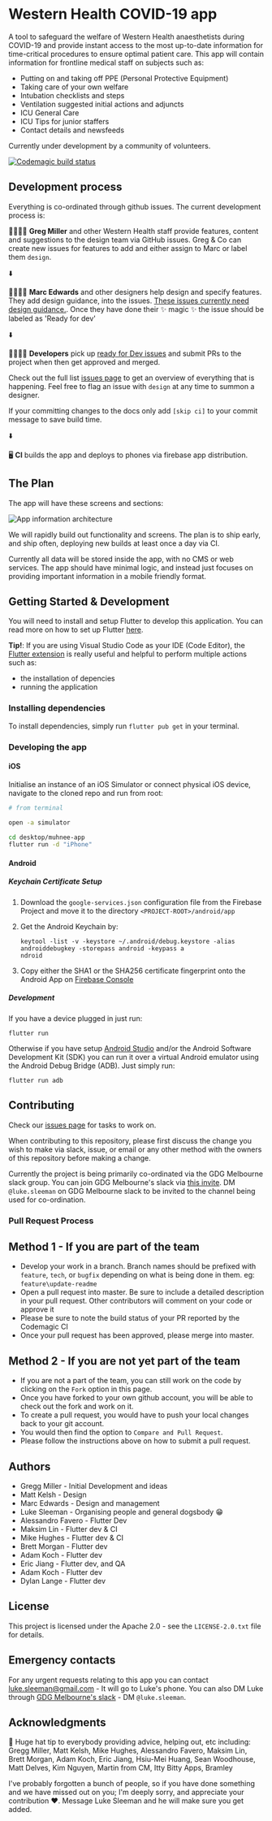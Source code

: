 # Western Health COVID-19 app

A tool to safeguard the welfare of Western Health anaesthetists during COVID-19 and provide instant access to the most up-to-date information for time-critical procedures to ensure optimal patient care.  This app will contain information for frontline medical staff on subjects such as:

- Putting on and taking off PPE (Personal Protective Equipment)
- Taking care of your own welfare
- Intubation checklists and steps
- Ventilation suggested initial actions and adjuncts
- ICU General Care
- ICU Tips for junior staffers
- Contact details and newsfeeds

Currently under development by a community of volunteers.

[![Codemagic build status](https://api.codemagic.io/apps/5e75f4bfdd1d6d000a198e90/5e75f4bfdd1d6d000a198e8f/status_badge.svg)](https://codemagic.io/apps/5e75f4bfdd1d6d000a198e90/5e75f4bfdd1d6d000a198e8f/latest_build)

## Development process

Everything is co-ordinated through github issues.  The current development process is:

👨‍⚕️👩‍⚕️ **Greg Miller** and other Western Health staff provide features, content and suggestions to the design team via GitHub issues.  Greg & Co can create new issues for features to add and either assign to Marc or label them `design`.

⬇️

👩‍🎨👨‍🎨 **Marc Edwards** and other designers help design and specify features.  They add design guidance, into the issues.  [These issues currently need design guidance.](https://github.com/Western-Health-Covid19-Collaboration/wh_covid19_app/issues?q=is%3Aopen+is%3Aissue+label%3Adesign).  Once they have done their ✨ magic ✨ the issue should be labeled as 'Ready for dev'

⬇️
 
 👩‍💻👨‍💻 **Developers** pick up [ready for Dev issues](https://github.com/Western-Health-Covid19-Collaboration/wh_covid19_app/issues?q=is%3Aopen+is%3Aissue+label%3A%22Ready+for+Dev%22+) and submit PRs to the project when then get approved and merged.
 
 Check out the full list [issues page](https://github.com/Western-Health-Covid19-Collaboration/wh_covid19_app/issues) to get an overview of everything that is happening.  Feel free to flag an issue with `design` at any time to summon a designer.
 
 If your committing changes to the docs only add `[skip ci]` to your commit message to save build time.
 
⬇️

🖥 **CI** builds the app and deploys to phones via firebase app distribution.

## The Plan

The app will have these screens and sections:

![App information architecture](docs/Flow-Diagram.png "The information architecture of the app")

We will rapidly build out functionality and screens. The plan is to ship early, and ship often, deploying new builds at least once a day via CI.

Currently all data will be stored inside the app, with no CMS or web services. The app should have minimal logic, and instead just focuses on providing important information in a mobile friendly format.

## Getting Started & Development

You will need to install and setup Flutter to develop this application. You can read more on how to set up Flutter [here](https://flutter.dev/docs/get-started/install).

**Tip!**: If you are using Visual Studio Code as your IDE (Code Editor), the [Flutter extension](https://marketplace.visualstudio.com/items?itemName=Dart-Code.flutter) is really useful and helpful to perform multiple actions such as:

- the installation of depencies
- running the application

### Installing dependencies

To install dependencies, simply run `flutter pub get` in your terminal.

### Developing the app

#### iOS

Initialise an instance of an iOS Simulator or connect physical iOS device, navigate to the cloned repo and run from root:

```sh
# from terminal

open -a simulator

cd desktop/muhnee-app
flutter run -d "iPhone"
```

#### Android

##### Keychain Certificate Setup

1. Download the `google-services.json` configuration file from the Firebase Project and move it to the directory `<PROJECT-ROOT>/android/app`
2. Get the Android Keychain by:

   ```
   keytool -list -v -keystore ~/.android/debug.keystore -alias androiddebugkey -storepass android -keypass a
   ndroid
   ```

3. Copy either the SHA1 or the SHA256 certificate fingerprint onto the Android App on [Firebase Console]()

##### Development

If you have a device plugged in just run:

```
flutter run
```

Otherwise if you have setup [Android Studio](https://developer.android.com/studio) and/or the Android Software Development Kit (SDK) you can run it over a virtual Android emulator using the Android Debug Bridge (ADB). Just simply run:

```
flutter run adb
```

## Contributing

Check our [issues page](https://github.com/Western-Health-Covid19-Collaboration/wh_covid19_app/issues) for tasks to work on.

When contributing to this repository, please first discuss the change you wish to make via slack, issue, or email or any other method with the owners of this repository before making a change.

Currently the project is being primarily co-ordinated via the GDG Melbourne slack group. You can join GDG Melbourne's slack via [this invite](http://bit.ly/join_gdgslack). DM `@luke.sleeman` on GDG Melbourne slack to be invited to the channel being used for co-ordination.

### Pull Request Process

## Method 1 - If you are part of the team
- Develop your work in a branch. Branch names should be prefixed with `feature`, `tech`, or `bugfix` depending on what is being done in them. eg: `feature\update-readme`
- Open a pull request into master. Be sure to include a detailed description in your pull request. Other contributors will comment on your code or approve it
- Please be sure to note the build status of your PR reported by the Codemagic CI
- Once your pull request has been approved, please merge into master.

## Method 2 - If you are not yet part of the team
- If you are not a part of the team, you can still work on the code by clicking on the `Fork` option in this page.
- Once you have forked to your own github account,  you will be able to check out the fork and work on it.
- To create a pull request, you would have to push your local changes back to your git account. 
- You would then find the option to `Compare and Pull Request`. 
- Please follow the instructions above on how to submit a pull request. 

## Authors

* Gregg Miller - Initial Development and ideas
* Matt Kelsh - Design
* Marc Edwards - Design and management
* Luke Sleeman - Organising people and general dogsbody 😁
* Alessandro Favero - Flutter Dev
* Maksim Lin - Flutter dev & CI
* Mike Hughes - Flutter dev & CI
* Brett Morgan - Flutter dev
* Adam Koch - Flutter dev
* Eric Jiang - Flutter dev, and QA
* Adam Koch - Flutter dev
* Dylan Lange - Flutter dev



## License

This project is licensed under the Apache 2.0 - see the `LICENSE-2.0.txt` file for details.

## Emergency contacts

For any urgent requests relating to this app you can contact luke.sleeman@gmail.com - It will go to Luke's phone.  You can also DM Luke through [GDG Melbourne's slack](http://bit.ly/join_gdgslack) - DM `@luke.sleeman`.

## Acknowledgments

🎩 Huge hat tip to everybody providing advice, helping out, etc including: Gregg Miller, Matt Kelsh, Mike Hughes,  Alessandro Favero, Maksim Lin, Brett Morgan, Adam Koch, Eric Jiang, Hsiu-Mei Huang, Sean Woodhouse, Matt Delves, Kim Nguyen, Martin from CM, Itty Bitty Apps, Bramley

I've probably forgotten a bunch of people, so if you have done something and we have missed out on you; I'm deeply sorry, and appreciate your contribution ❤️. Message Luke Sleeman and he will make sure you get added.
